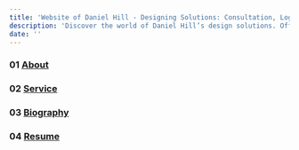 ```yaml
---
title: 'Website of Daniel Hill - Designing Solutions: Consultation, Logos, UI/UX, Software Development.'
description: 'Discover the world of Daniel Hill’s design solutions. Offering consultation, logo creation, UI/UX design, and software development services tailored to your needs. Explore my site to see how I can transform your ideas into reality.'
date: ''
---
```




### 01 [About](/about/)

### 02 [Service](/service/)

### 03 [Biography](/biography/)

### 04 [Resume](/resume/)